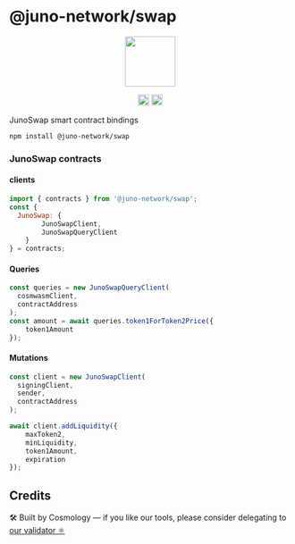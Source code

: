 # @juno-network/swap

<p align="center" width="100%">
    <img height="90" src="https://user-images.githubusercontent.com/545047/184516834-4b8190b0-0721-4778-b4fb-fa19ed3f9279.svg" />
</p>

<p align="center" width="100%">
  <!-- <a href="https://github.com/CosmosContracts/typescript/actions/workflows/run-tests.yml">
    <img height="20" src="https://github.com/CosmosContracts/typescript/actions/workflows/run-tests.yml/badge.svg" />
  </a> -->
   <a href="https://github.com/CosmosContracts/typescript/blob/main/LICENSE"><img height="20" src="https://img.shields.io/badge/license-MIT-blue.svg"></a>
   <a href="https://www.npmjs.com/package/@juno-network/swap"><img height="20" src="https://img.shields.io/github/package-json/v/CosmosContracts/typescript?filename=packages%2Fswap%2Fpackage.json"></a>
</p>

JunoSwap smart contract bindings

```
npm install @juno-network/swap
```

### JunoSwap contracts

#### clients

```js
import { contracts } from '@juno-network/swap';
const { 
  JunoSwap: {
        JunoSwapClient,
        JunoSwapQueryClient
    }
} = contracts;
```

#### Queries 

```js
const queries = new JunoSwapQueryClient(
  cosmwasmClient,
  contractAddress
);
const amount = await queries.token1ForToken2Price({
    token1Amount
});
```
#### Mutations

```js
const client = new JunoSwapClient(
  signingClient,
  sender,
  contractAddress
);

await client.addLiquidity({
    maxToken2,
    minLiquidity,
    token1Amount,
    expiration
});
```

## Credits 

🛠 Built by Cosmology — if you like our tools, please consider delegating to [our validator ⚛️](https://cosmology.tech/validator)
